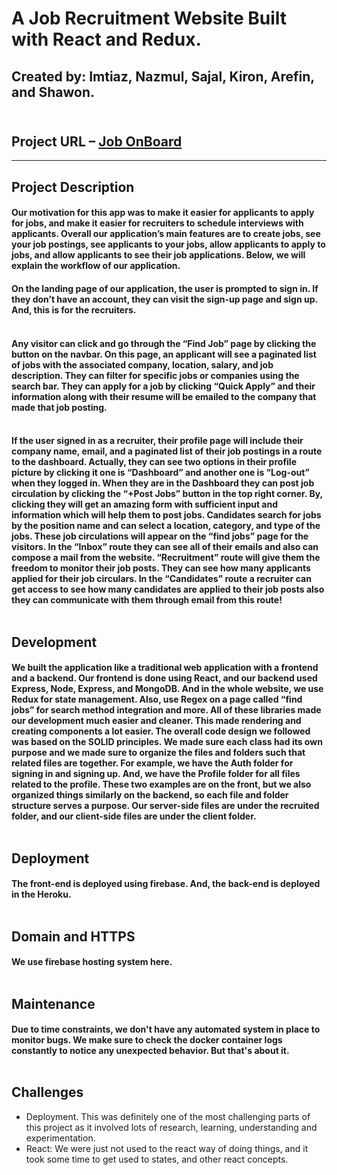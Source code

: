 # A Job Recruitment Website Built with React and Redux. 
## Created by: Imtiaz, Nazmul, Sajal, Kiron, Arefin, and Shawon. <br> <br>

## Project URL  –  [Job OnBoard](https://job-onboard.web.app)

---

## Project Description  
#### Our motivation for this app was to make it easier for applicants to apply for jobs, and make it easier for recruiters to schedule interviews with applicants. Overall our application’s main features are to create jobs, see your job postings, see applicants to your jobs,  allow applicants to apply to jobs, and allow applicants to see their job applications. Below, we will explain the workflow of our application.
#### On the landing page of our application, the user is prompted to sign in. If they don’t have an account, they can visit the sign-up page and sign up. And, this is for the recruiters. <br> <br> 
#### Any visitor can click and go through the “Find Job” page by clicking the button on the navbar.  On this page, an applicant will see a paginated list of jobs with the associated company, location, salary, and job description. They can filter for specific jobs or companies using the search bar. They can apply for a job by clicking “Quick Apply” and their information along with their resume will be emailed to the company that made that job posting. <br> <br>
#### If the user signed in as a recruiter, their profile page will include their company name, email, and a paginated list of their job postings in a route to the dashboard. Actually, they can see two options in their profile picture by clicking it one is “Dashboard” and another one is “Log-out” when they logged in. When they are in the Dashboard they can post job circulation by clicking the “+Post Jobs” button in the top right corner. By, clicking they will get an amazing form with sufficient input and information which will help them to post jobs. Candidates search for jobs by the position name and can select a location, category, and type of the jobs. These job circulations will appear on the “find jobs” page for the visitors. In the “Inbox” route they can see all of their emails and also can compose a mail from the website. “Recruitment” route will give them the freedom to monitor their job posts. They can see how many applicants applied for their job circulars. In the “Candidates” route a recruiter can get access to see how many candidates are applied to their job posts also they can communicate with them through email from this route! <br> <br>
## Development
#### We built the application like a traditional web application with a frontend and a backend. Our frontend is done using React, and our backend used Express, Node, Express, and MongoDB.  And in the whole website, we use Redux for state management. Also, use Regex on a page called “find jobs” for search method integration and more. All of these libraries made our development much easier and cleaner. This made rendering and creating components a lot easier. The overall code design we followed was based on the SOLID principles. We made sure each class had its own purpose and we made sure to organize the files and folders such that related files are together. For example, we have the Auth folder for signing in and signing up. And, we have the Profile folder for all files related to the profile. These two examples are on the front, but we also organized things similarly on the backend, so each file and folder structure serves a purpose. Our server-side files are under the recruited folder, and our client-side files are under the client folder. <br><br>

## Deployment
#### The front-end is deployed using firebase. And, the back-end is deployed in the Heroku.  <br><br>


## Domain and HTTPS
#### We use firebase hosting system here.  <br><br>
 

## Maintenance
#### Due to time constraints, we don't have any automated system in place to monitor bugs. We make sure to check the docker container logs constantly to notice any unexpected behavior. But that's about it. <br><br>
 
 
## Challenges
* Deployment. This was definitely one of the most challenging parts of this project as it involved lots of research, learning, understanding and experimentation.
* React: We were just not used to the react way of doing things, and it took some time to get used to states, and other react concepts.

